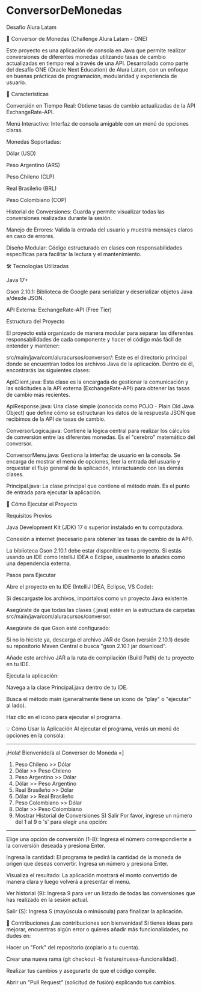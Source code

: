 # ConversorDeMonedas
Desafio Alura Latam


🚀 Conversor de Monedas (Challenge Alura Latam - ONE)

Este proyecto es una aplicación de consola en Java que permite realizar conversiones de diferentes monedas utilizando tasas de cambio actualizadas en tiempo real a través de una API. Desarrollado como parte del desafío ONE (Oracle Next Education) de Alura Latam, con un enfoque en buenas prácticas de programación, modularidad y experiencia de usuario.



🌟 Características

Conversión en Tiempo Real: Obtiene tasas de cambio actualizadas de la API ExchangeRate-API.

Menú Interactivo: Interfaz de consola amigable con un menú de opciones claras.

Monedas Soportadas:

Dólar (USD)

Peso Argentino (ARS)

Peso Chileno (CLP)

Real Brasileño (BRL)

Peso Colombiano (COP)

Historial de Conversiones: Guarda y permite visualizar todas las conversiones realizadas durante la sesión.

Manejo de Errores: Valida la entrada del usuario y muestra mensajes claros en caso de errores.

Diseño Modular: Código estructurado en clases con responsabilidades específicas para facilitar la lectura y el mantenimiento.


🛠️ Tecnologías Utilizadas

Java 17+

Gson 2.10.1: Biblioteca de Google para serializar y deserializar objetos Java a/desde JSON.

API Externa: ExchangeRate-API (Free Tier)


Estructura del Proyecto

El proyecto está organizado de manera modular para separar las diferentes responsabilidades de cada componente y hacer el código más fácil de entender y mantener:

src/main/java/com/aluracursos/conversor/: Este es el directorio principal donde se encuentran todos los archivos Java de la aplicación. Dentro de él, encontrarás las siguientes clases:

ApiClient.java: Esta clase es la encargada de gestionar la comunicación y las solicitudes a la API externa (ExchangeRate-API) para obtener las tasas de cambio más recientes.

ApiResponse.java: Una clase simple (conocida como POJO - Plain Old Java Object) que define cómo se estructuran los datos de la respuesta JSON que recibimos de la API de tasas de cambio.

ConversorLogica.java: Contiene la lógica central para realizar los cálculos de conversión entre las diferentes monedas. Es el "cerebro" matemático del conversor.

ConversorMenu.java: Gestiona la interfaz de usuario en la consola. Se encarga de mostrar el menú de opciones, leer la entrada del usuario y orquestar el flujo general de la aplicación, interactuando con las demás clases.

Principal.java: La clase principal que contiene el método main. Es el punto de entrada para ejecutar la aplicación.


🚀 Cómo Ejecutar el Proyecto

Requisitos Previos

Java Development Kit (JDK) 17 o superior instalado en tu computadora.

Conexión a internet (necesario para obtener las tasas de cambio de la API).

La biblioteca Gson 2.10.1 debe estar disponible en tu proyecto. Si estás usando un IDE como IntelliJ IDEA o Eclipse, usualmente lo añades como una dependencia externa.


Pasos para Ejecutar

Abre el proyecto en tu IDE (IntelliJ IDEA, Eclipse, VS Code):

Si descargaste los archivos, impórtalos como un proyecto Java existente.

Asegúrate de que todas las clases (.java) estén en la estructura de carpetas src/main/java/com/aluracursos/conversor.

Asegúrate de que Gson esté configurado:

Si no lo hiciste ya, descarga el archivo JAR de Gson (versión 2.10.1) desde su repositorio Maven Central o busca "gson 2.10.1 jar download".

Añade este archivo JAR a la ruta de compilación (Build Path) de tu proyecto en tu IDE. 


Ejecuta la aplicación:

Navega a la clase Principal.java dentro de tu IDE.

Busca el método main (generalmente tiene un icono de "play" o "ejecutar" al lado).

Haz clic en el icono para ejecutar el programa.


💡 Cómo Usar la Aplicación
Al ejecutar el programa, verás un menú de opciones en la consola:

**************************************************
¡Hola! Bienvenido/a al Conversor de Moneda =]
1) Peso Chileno >> Dólar
2) Dólar >> Peso Chileno
3) Peso Argentino >> Dólar
4) Dólar >> Peso Argentino
5) Real Brasileño >> Dólar
6) Dólar >> Real Brasileño
7) Peso Colombiano >> Dólar
8) Dólar >> Peso Colombiano
9) Mostrar Historial de Conversiones
S) Salir
Por favor, ingrese un número del 1 al 9 o 's' para elegir una opción:
**************************************************

Elige una opción de conversión (1-8): Ingresa el número correspondiente a la conversión deseada y presiona Enter.

Ingresa la cantidad: El programa te pedirá la cantidad de la moneda de origen que deseas convertir. Ingresa un número y presiona Enter.

Visualiza el resultado: La aplicación mostrará el monto convertido de manera clara y luego volverá a presentar el menú.

Ver historial (9): Ingresa 9 para ver un listado de todas las conversiones que has realizado en la sesión actual.

Salir (S): Ingresa S (mayúscula o minúscula) para finalizar la aplicación.


🤝 Contribuciones
¡Las contribuciones son bienvenidas! Si tienes ideas para mejorar, encuentras algún error o quieres añadir más funcionalidades, no dudes en:

Hacer un "Fork" del repositorio (copiarlo a tu cuenta).

Crear una nueva rama (git checkout -b feature/nueva-funcionalidad).

Realizar tus cambios y asegurarte de que el código compile.

Abrir un "Pull Request" (solicitud de fusión) explicando tus cambios.

